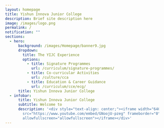 ```yaml
---
layout: homepage
title: Yishun Innova Junior College
description: Brief site description here
image: /images/logo.png
permalink: /
notification: ""
sections:
  - hero:
      background: /images/Homepage/banner9.jpg
      dropdown:
        title: The YIJC Experience
        options:
          - title: Signature Programmes
            url: /curriculum/signature-programmes/
          - title: Co-curricular Activities
            url: /culture/cca
          - title: Education & Career Guidance
            url: /curriculum/cce/ecg/
      title: Yishun Innova Junior College
  - infobar:
      title: Yishun Innova Junior College
      subtitle: Welcome to
      description: '<div style="text-align: center;"><iframe width="640" height="240"
        src="https://www.youtube.com/embed/GNoojU-pzeg" frameborder="0"
        allowfullscreen="allowfullscreen"></iframe></div>'
---
```

